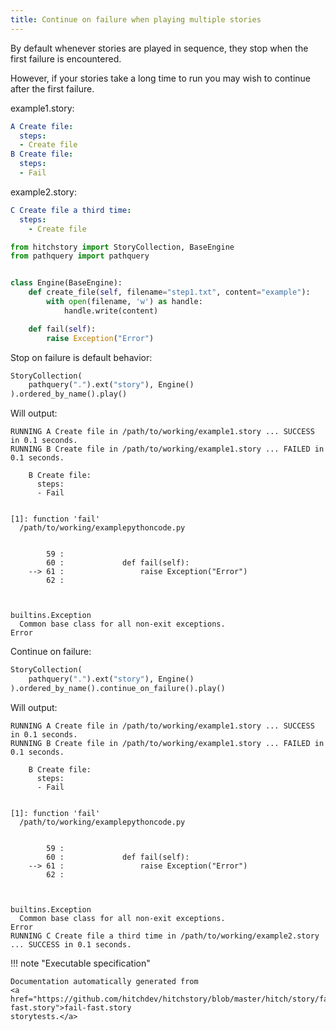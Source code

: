 ```yaml
---
title: Continue on failure when playing multiple stories
---
```




By default whenever stories are played in sequence,
they stop when the first failure is encountered.

However, if your stories take a long time to run
you may wish to continue after the first failure.






example1.story:

```yaml
A Create file:
  steps:
  - Create file
B Create file:
  steps:
  - Fail

```


example2.story:

```yaml
C Create file a third time:
  steps:
    - Create file

```








```python
from hitchstory import StoryCollection, BaseEngine
from pathquery import pathquery


class Engine(BaseEngine):
    def create_file(self, filename="step1.txt", content="example"):
        with open(filename, 'w') as handle:
            handle.write(content)

    def fail(self):
        raise Exception("Error")

```




Stop on failure is default behavior:




```python
StoryCollection(
    pathquery(".").ext("story"), Engine()
).ordered_by_name().play()

```

Will output:
```
RUNNING A Create file in /path/to/working/example1.story ... SUCCESS in 0.1 seconds.
RUNNING B Create file in /path/to/working/example1.story ... FAILED in 0.1 seconds.

    B Create file:
      steps:
      - Fail


[1]: function 'fail'
  /path/to/working/examplepythoncode.py


        59 :
        60 :             def fail(self):
    --> 61 :                 raise Exception("Error")
        62 :



builtins.Exception
  Common base class for all non-exit exceptions.
Error
```






Continue on failure:




```python
StoryCollection(
    pathquery(".").ext("story"), Engine()
).ordered_by_name().continue_on_failure().play()

```

Will output:
```
RUNNING A Create file in /path/to/working/example1.story ... SUCCESS in 0.1 seconds.
RUNNING B Create file in /path/to/working/example1.story ... FAILED in 0.1 seconds.

    B Create file:
      steps:
      - Fail


[1]: function 'fail'
  /path/to/working/examplepythoncode.py


        59 :
        60 :             def fail(self):
    --> 61 :                 raise Exception("Error")
        62 :



builtins.Exception
  Common base class for all non-exit exceptions.
Error
RUNNING C Create file a third time in /path/to/working/example2.story ... SUCCESS in 0.1 seconds.
```











!!! note "Executable specification"

    Documentation automatically generated from 
    <a href="https://github.com/hitchdev/hitchstory/blob/master/hitch/story/fail-fast.story">fail-fast.story
    storytests.</a>


